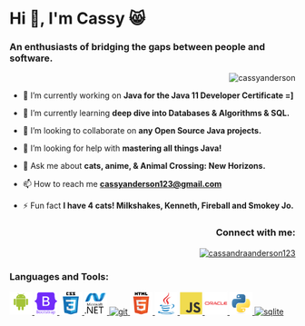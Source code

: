 <h1 align="left">Hi 👋, I'm Cassy 😸</h1>
<h3 align="left">An enthusiasts of bridging the gaps between people and software.</h3>

<p align="right"> <img src="https://komarev.com/ghpvc/?username=cassyanderson&label=Profile%20views&color=0e75b6&style=flat" alt="cassyanderson" /> </p>

- 🔭 I’m currently working on **Java for the Java 11 Developer Certificate =]**

- 🌱 I’m currently learning **deep dive into Databases & Algorithms & SQL.**

- 👯 I’m looking to collaborate on **any Open Source Java projects.**

- 🤝 I’m looking for help with **mastering all things Java!**

- 💬 Ask me about **cats, anime, & Animal Crossing: New Horizons.**

- 📫 How to reach me **cassyanderson123@gmail.com**

- ⚡ Fun fact **I have 4 cats! Milkshakes, Kenneth, Fireball and Smokey Jo.**

<h3 align="right">Connect with me:</h3>
<p align="right">
<a href="https://linkedin.com/in/cassandraanderson123" target="blank"><img align="center" src="https://cdn.jsdelivr.net/npm/simple-icons@3.0.1/icons/linkedin.svg" alt="cassandraanderson123" height="30" width="40" /></a>
</p>

<h3 align="left">Languages and Tools:</h3>

<p align="left"> <a href="https://developer.android.com" target="_blank"> <img src="https://raw.githubusercontent.com/devicons/devicon/master/icons/android/android-original-wordmark.svg" alt="android" width="40" height="40"/> </a> <a href="https://getbootstrap.com" target="_blank"> <img src="https://raw.githubusercontent.com/devicons/devicon/master/icons/bootstrap/bootstrap-plain-wordmark.svg" alt="bootstrap" width="40" height="40"/> </a> <a href="https://www.w3schools.com/css/" target="_blank"> <img src="https://raw.githubusercontent.com/devicons/devicon/master/icons/css3/css3-original-wordmark.svg" alt="css3" width="40" height="40"/> </a> <a href="https://dotnet.microsoft.com/" target="_blank"> <img src="https://raw.githubusercontent.com/devicons/devicon/master/icons/dot-net/dot-net-original-wordmark.svg" alt="dotnet" width="40" height="40"/> </a> <a href="https://git-scm.com/" target="_blank"> <img src="https://www.vectorlogo.zone/logos/git-scm/git-scm-icon.svg" alt="git" width="40" height="40"/> </a> <a href="https://www.w3.org/html/" target="_blank"> <img src="https://raw.githubusercontent.com/devicons/devicon/master/icons/html5/html5-original-wordmark.svg" alt="html5" width="40" height="40"/> </a> <a href="https://www.java.com" target="_blank"> <img src="https://raw.githubusercontent.com/devicons/devicon/master/icons/java/java-original.svg" alt="java" width="40" height="40"/> </a> <a href="https://developer.mozilla.org/en-US/docs/Web/JavaScript" target="_blank"> <img src="https://raw.githubusercontent.com/devicons/devicon/master/icons/javascript/javascript-original.svg" alt="javascript" width="40" height="40"/> </a> <a href="https://www.oracle.com/" target="_blank"> <img src="https://raw.githubusercontent.com/devicons/devicon/master/icons/oracle/oracle-original.svg" alt="oracle" width="40" height="40"/> </a> <a href="https://www.python.org" target="_blank"> <img src="https://raw.githubusercontent.com/devicons/devicon/master/icons/python/python-original.svg" alt="python" width="40" height="40"/> </a> <a href="https://www.sqlite.org/" target="_blank"> <img src="https://www.vectorlogo.zone/logos/sqlite/sqlite-icon.svg" alt="sqlite" width="40" height="40"/> </a> </p>
